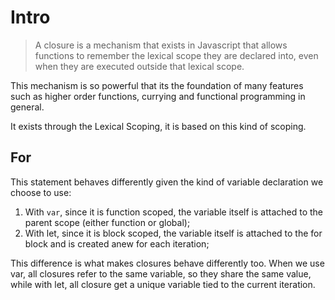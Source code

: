 # Intro

> A closure is a mechanism that exists in Javascript
> that allows functions to remember the lexical
> scope they are declared into, even when they
> are executed outside that lexical scope.

This mechanism is so powerful that its the foundation
of many features such as higher order functions,
currying and functional programming in general.

It exists through the Lexical Scoping, it is based on
this kind of scoping.

## For

This statement behaves differently given the kind of
variable declaration we choose to use:

1. With `var`, since it is function scoped, the variable
   itself is attached to the parent scope (either function or
   global);
2. With let, since it is block scoped, the variable itself
   is attached to the for block and is created anew for each
   iteration;

This difference is what makes closures behave differently too.
When we use var, all closures refer to the same variable, so
they share the same value, while with let, all closure get a
unique variable tied to the current iteration.
